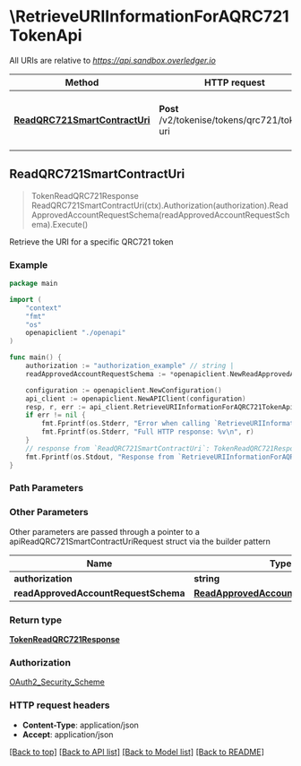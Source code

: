 # \RetrieveURIInformationForAQRC721TokenApi

All URIs are relative to *https://api.sandbox.overledger.io*

Method | HTTP request | Description
------------- | ------------- | -------------
[**ReadQRC721SmartContractUri**](RetrieveURIInformationForAQRC721TokenApi.md#ReadQRC721SmartContractUri) | **Post** /v2/tokenise/tokens/qrc721/token-uri | Retrieve the URI for a specific QRC721 token



## ReadQRC721SmartContractUri

> TokenReadQRC721Response ReadQRC721SmartContractUri(ctx).Authorization(authorization).ReadApprovedAccountRequestSchema(readApprovedAccountRequestSchema).Execute()

Retrieve the URI for a specific QRC721 token



### Example

```go
package main

import (
    "context"
    "fmt"
    "os"
    openapiclient "./openapi"
)

func main() {
    authorization := "authorization_example" // string | 
    readApprovedAccountRequestSchema := *openapiclient.NewReadApprovedAccountRequestSchema() // ReadApprovedAccountRequestSchema | 

    configuration := openapiclient.NewConfiguration()
    api_client := openapiclient.NewAPIClient(configuration)
    resp, r, err := api_client.RetrieveURIInformationForAQRC721TokenApi.ReadQRC721SmartContractUri(context.Background()).Authorization(authorization).ReadApprovedAccountRequestSchema(readApprovedAccountRequestSchema).Execute()
    if err != nil {
        fmt.Fprintf(os.Stderr, "Error when calling `RetrieveURIInformationForAQRC721TokenApi.ReadQRC721SmartContractUri``: %v\n", err)
        fmt.Fprintf(os.Stderr, "Full HTTP response: %v\n", r)
    }
    // response from `ReadQRC721SmartContractUri`: TokenReadQRC721Response
    fmt.Fprintf(os.Stdout, "Response from `RetrieveURIInformationForAQRC721TokenApi.ReadQRC721SmartContractUri`: %v\n", resp)
}
```

### Path Parameters



### Other Parameters

Other parameters are passed through a pointer to a apiReadQRC721SmartContractUriRequest struct via the builder pattern


Name | Type | Description  | Notes
------------- | ------------- | ------------- | -------------
 **authorization** | **string** |  | 
 **readApprovedAccountRequestSchema** | [**ReadApprovedAccountRequestSchema**](ReadApprovedAccountRequestSchema.md) |  | 

### Return type

[**TokenReadQRC721Response**](TokenReadQRC721Response.md)

### Authorization

[OAuth2_Security_Scheme](../README.md#OAuth2_Security_Scheme)

### HTTP request headers

- **Content-Type**: application/json
- **Accept**: application/json

[[Back to top]](#) [[Back to API list]](../README.md#documentation-for-api-endpoints)
[[Back to Model list]](../README.md#documentation-for-models)
[[Back to README]](../README.md)

